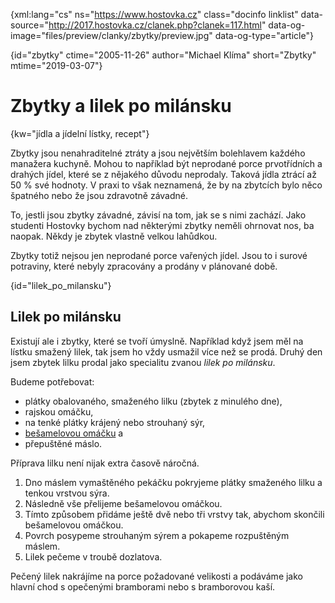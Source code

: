 
{xml:lang="cs" ns="https://www.hostovka.cz" class="docinfo linklist" data-source="http://2017.hostovka.cz/clanek.php?clanek=117.html" data-og-image="files/preview/clanky/zbytky/preview.jpg" data-og-type="article"}

{id="zbytky" ctime="2005-11-26" author="Michael Klíma" short="Zbytky" mtime="2019-03-07"}

# Zbytky a lilek po milánsku

<!-- generated attribute kw by user_udpatekw.sh on 2019-02-23, do not edit -->

{kw="jídla a jídelní lístky, recept"}

Zbytky jsou nenahraditelné ztráty a jsou největším bolehlavem každého manažera kuchyně. Mohou to například být neprodané porce prvotřídních a drahých jídel, které se z nějakého důvodu neprodaly. Taková jídla ztrácí až 50 % své hodnoty. V praxi to však neznamená, že by na zbytcích bylo něco špatného nebo že jsou zdravotně závadné.

To, jestli jsou zbytky závadné, závisí na tom, jak se s nimi zachází. Jako studenti Hostovky bychom nad některými zbytky neměli ohrnovat nos, ba naopak. Někdy je zbytek vlastně velkou lahůdkou.

Zbytky totiž nejsou jen neprodané porce vařených jídel. Jsou to i surové potraviny, které nebyly zpracovány a prodány v plánované době.

{id="lilek\_po\_milansku"}

## Lilek po milánsku

Existují ale i zbytky, které se tvoří úmyslně. Například když jsem měl na lístku smažený lilek, tak jsem ho vždy usmažil více než se prodá. Druhý den jsem zbytek lilku prodal jako specialitu zvanou _lilek po milánsku_.

Budeme potřebovat:

  * plátky obalovaného, smaženého lilku (zbytek z minulého dne),
  * rajskou omáčku,
  * na tenké plátky krájený nebo strouhaný sýr,
  * [bešamelovou omáčku][1] a
  * přepuštěné máslo.

Příprava lilku není nijak extra časově náročná.

  1. Dno máslem vymaštěného pekáčku pokryjeme plátky smaženého lilku a tenkou vrstvou sýra.
  2. Následně vše přelijeme bešamelovou omáčkou.
  3. Tímto způsobem přidáme ještě dvě nebo tři vrstvy tak, abychom skončili bešamelovou omáčkou.
  4. Povrch posypeme strouhaným sýrem a pokapeme rozpuštěným máslem.
  5. Lilek pečeme v troubě dozlatova.

Pečený lilek nakrájíme na porce požadované velikosti a podáváme jako hlavní chod s opečenými bramborami nebo s bramborovou kaší.

 [1]: /besamel
